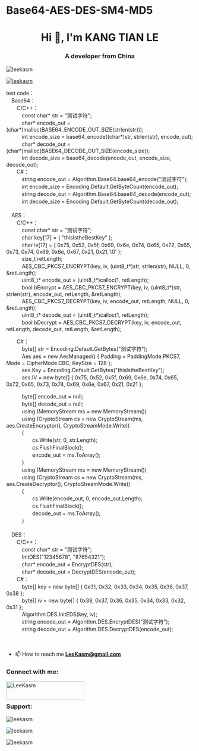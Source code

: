 # Base64-AES-DES-SM4-MD5  

<h1 align="center">Hi 👋, I'm KANG TIAN LE</h1>
<h3 align="center">A developer from China</h3>

<p align="left"> <img src="https://komarev.com/ghpvc/?username=leekasm&label=Profile%20views&color=0e75b6&style=flat" alt="leekasm" /> </p>

<p align="left"> <a href="https://github.com/ryo-ma/github-profile-trophy"><img src="https://github-profile-trophy.vercel.app/?username=leekasm" alt="leekasm" /></a> </p>
test code：<br>
　Base64：<br>
　　C/C++：<br>
　　　const char* str = "测试字符";<br>
　　　char* encode_out = (char*)malloc(BASE64_ENCODE_OUT_SIZE(strlen(str)));<br>
　　　int encode_size = base64_encode((char*)str, strlen(str), encode_out);<br>
　　　char* decode_out = (char*)malloc(BASE64_DECODE_OUT_SIZE(encode_size));<br>
　　　int decode_size = base64_decode(encode_out, encode_size, decode_out);<br>
　　C#：<br>
　　　string encode_out = Algorithm.Base64.base64_encode("测试字符");<br>
　　　int encode_size = Encoding.Default.GetByteCount(encode_out);<br>
　　　string decode_out = Algorithm.Base64.base64_decode(encode_out);<br>
　　　int decode_size = Encoding.Default.GetByteCount(decode_out);<br>
<br>
　AES：<br>
　　C/C++：<br>
　　　const char* str = "测试字符";<br>
　　　char key[17] = { "thisIstheBestKey" };<br>
　　　char iv[17] = { 0x75, 0x52, 0x5f, 0x69, 0x6e, 0x74, 0x65, 0x72, 0x65, 0x73, 0x74, 0x69, 0x6e, 0x67, 0x21, 0x21,'\0' };<br>
　　　size_t retLength;<br>
　　　AES_CBC_PKCS7_ENCRYPT(key, iv, (uint8_t*)str, strlen(str), NULL, 0, &retLength);<br>
　　　uint8_t* encode_out = (uint8_t*)calloc(1, retLength);<br>
　　　bool bEncrypt = AES_CBC_PKCS7_ENCRYPT(key, iv, (uint8_t*)str, strlen(str), encode_out, retLength, &retLength);<br>
　　　AES_CBC_PKCS7_DECRYPT(key, iv, encode_out, retLength, NULL, 0, &retLength);<br>
　　　uint8_t* decode_out = (uint8_t*)calloc(1, retLength);<br>
　　　bool bDecrypt = AES_CBC_PKCS7_DECRYPT(key, iv, encode_out, retLength, decode_out, retLength, &retLength);<br>

　　C#：<br>
　　　byte[] str = Encoding.Default.GetBytes("测试字符");<br>
　　　Aes aes = new AesManaged() { Padding = PaddingMode.PKCS7, Mode = CipherMode.CBC, KeySize = 128 };<br>
　　　aes.Key = Encoding.Default.GetBytes("thisIstheBestKey");<br>
　　　aes.IV = new byte[] { 0x75, 0x52, 0x5f, 0x69, 0x6e, 0x74, 0x65, 0x72, 0x65, 0x73, 0x74, 0x69, 0x6e, 0x67, 0x21, 0x21 };<br>

　　　byte[] encode_out = null;<br>
　　　byte[] decode_out = null;<br>
　　　using (MemoryStream ms = new MemoryStream())<br>
　　　using (CryptoStream cs = new CryptoStream(ms, aes.CreateEncryptor(), CryptoStreamMode.Write))<br>
　　　{<br>
　　　　　cs.Write(str, 0, str.Length);<br>
　　　　　cs.FlushFinalBlock();<br>
　　　　　encode_out = ms.ToArray();<br>
　　　}<br>
　　　using (MemoryStream ms = new MemoryStream())<br>
　　　using (CryptoStream cs = new CryptoStream(ms, aes.CreateDecryptor(), CryptoStreamMode.Write))<br>
　　　{<br>
　　　　　cs.Write(encode_out, 0, encode_out.Length);<br>
　　　　　cs.FlushFinalBlock();<br>
　　　　　decode_out = ms.ToArray();<br>
　　　}<br>
<br>
　DES：<br>
　　C/C++：<br>
　　　const char* str = "测试字符"; <br>
　　　InitDES("12345678", "87654321");<br>
　　　char* encode_out = EncryptDES(str);<br>
　　　char* decode_out = DecryptDES(encode_out);<br>
　　C#：<br>
　　　byte[] key = new byte[] { 0x31, 0x32, 0x33, 0x34, 0x35, 0x36, 0x37, 0x38 };<br>
　　　byte[] iv = new byte[] { 0x38, 0x37, 0x36, 0x35, 0x34, 0x33, 0x32, 0x31 };<br>
 　　　Algorithm.DES.InitEDS(key, iv);<br>
　　　string encode_out = Algorithm.DES.EncryptDES("测试字符");<br>
　　　string decode_out = Algorithm.DES.DecryptDES(encode_out);<br>
<br>
<br>
- 📫 How to reach me **LeeKasm@gmail.com**

<h3 align="left">Connect with me:</h3>
<p align="left"></p>
<p><a href="https://www.buymeacoffee.com/LeeKasm"> <img align="left" src="https://cdn.buymeacoffee.com/buttons/v2/default-yellow.png" height="50" width="210" alt="LeeKasm" /></a></p><br><br>

<h3 align="left">Support:</h3>
<p>&nbsp;<img align="left" src="https://github-readme-stats.vercel.app/api?username=leekasm&show_icons=true&locale=en" alt="leekasm" /></p>
<p>&nbsp;<img align="left" src="https://github-readme-streak-stats.herokuapp.com/?user=leekasm&" alt="leekasm" /></p>
<p>&nbsp;<img align="left" src="https://github-readme-stats.vercel.app/api/top-langs?username=leekasm&show_icons=true&locale=en&layout=compact" alt="leekasm" /></p>

